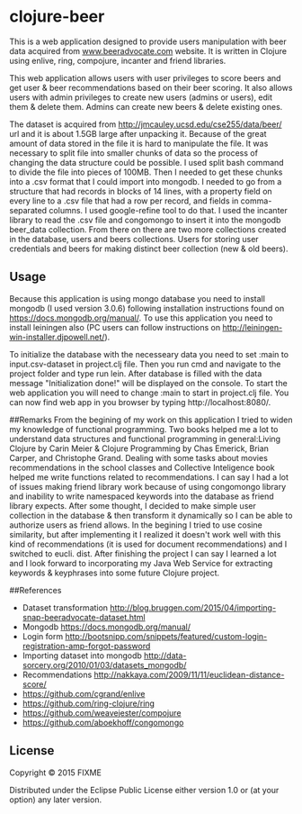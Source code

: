 # clojure-beer

This is a web application designed to provide users manipulation with beer data acquired from www.beeradvocate.com website. It is written in Clojure using enlive, ring, compojure, incanter and friend libraries.

This web application allows users with user privileges to score beers and get user & beer recommendations based on their beer scoring.
It also allows users with admin privileges to create new users (admins or users), edit them & delete them. Admins can create new beers & delete existing ones.

The dataset is acquired from http://jmcauley.ucsd.edu/cse255/data/beer/ url and it is about 1.5GB large after unpacking it. Because of the great amount of data stored in the file it is hard to manipulate the file. It was necessary to split file into smaller chunks of data so the process of changing the data structure could be possible. I used split bash command to divide the file into pieces of 100MB. 
Then I needed to get these chunks into a .csv format that I could import into mongodb. I needed to go from a structure that had records in blocks of 14 lines, with a property field on every line to a .csv file that had a row per record, and fields in comma-separated columns. I used google-refine tool to do that. I used the incanter library to read the .csv file and congomongo to insert it into the mongodb beer_data collection.
From there on there are two more collections created in the database, users and beers collections. Users for storing user credentials and beers for making distinct beer collection (new & old beers).

## Usage
Because this application is using mongo database you need to install mongodb (I used version 3.0.6) following installation instructions found on https://docs.mongodb.org/manual/. To use this application you need to install leiningen also (PC users can follow instructions on http://leiningen-win-installer.djpowell.net/).

To initialize the database with the necesseary data you need to set :main to input.csv-dataset in project.clj file. Then you run cmd and navigate to the project folder and type run lein. After database is filled with the data message "Initialization done!" will be displayed on the console.
To start the web application you will need to change :main to start in project.clj file. You can now find web app in you browser by typing http://localhost:8080/.

##Remarks
From the begining of my work on this application I tried to widen my knowledge of functional programming. Two books helped me a lot to understand data structures and functional programming in general:Living Clojure by Carin Meier & Clojure Programming by Chas Emerick, Brian Carper, and Christophe Grand. Dealing with some tasks about movies recommendations in the school classes and Collective Inteligence book helped me write functions related to recommendations. I can say I had a lot of issues making friend library work because of using congomongo library and inability to write namespaced keywords into the database as friend library expects. After some thought, I decided to make simple user collection in the database & then transform it dynamically so I can be able to authorize users as friend allows. In the begining I tried to use cosine similarity, but after implementing it I realized it doesn't work well with this kind of recommendations (it is used for document recommendations) and I switched to eucli. dist.
After finishing the project I can say I learned a lot and I look forward to incorporating my Java Web Service for extracting keywords & keyphrases into some future Clojure project.

##References
- Dataset transformation http://blog.bruggen.com/2015/04/importing-snap-beeradvocate-dataset.html
- Mongodb https://docs.mongodb.org/manual/
- Login form http://bootsnipp.com/snippets/featured/custom-login-registration-amp-forgot-password
- Importing dataset into mongodb http://data-sorcery.org/2010/01/03/datasets_mongodb/
- Recommendations http://nakkaya.com/2009/11/11/euclidean-distance-score/
- https://github.com/cgrand/enlive
- https://github.com/ring-clojure/ring
- https://github.com/weavejester/compojure
- https://github.com/aboekhoff/congomongo

## License

Copyright © 2015 FIXME

Distributed under the Eclipse Public License either version 1.0 or (at
your option) any later version.
